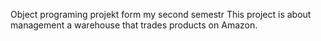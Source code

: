Object programing projekt form my second semestr
This project is about management a warehouse that trades products on Amazon.
